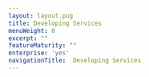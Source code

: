 ```yaml
---
layout: layout.pug
title: Developing Services
menuWeight: 0
excerpt: ""
featureMaturity: ""
enterprise: 'yes'
navigationTitle:  Developing Services
---
```

